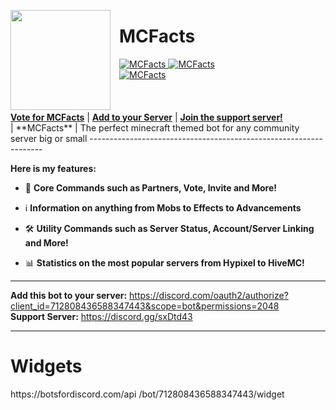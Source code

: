 <html><head></head><body><p><img style="margin-right:1em" width="160px" align="left" src="https://rendernetwork.co/MCFactsImages/MCFactsLogo.png"></p>
<span title="An Information Bot designed with simplicity in mind"><h1>MCFacts</h1></span>


<a href="https://top.gg/bot/712808436588347443" >
  <img src="https://top.gg/api/widget/status/712808436588347443.svg" alt="MCFacts" />
</a>
<a href="https://top.gg/bot/712808436588347443" >
  <img src="https://top.gg/api/widget/servers/712808436588347443.svg" alt="MCFacts" />
</a><br>
<a href="https://top.gg/bot/712808436588347443" >
  <img src="https://top.gg/api/widget/upvotes/712808436588347443.svg" alt="MCFacts" />
</a>
<br><br><br><br>
<nav>
  <a style="font-weight:bold" href="https://bit.ly/votemcfacts">Vote for MCFacts</a> |
  <a style="font-weight:bold" href="https://bit.ly/addmcfacts">Add to your Server</a> |
  <a style="font-weight:bold" href="https://discord.gg/sxDtd43">Join the support server!</a>
</nav>  
| **MCFacts** |  
The perfect minecraft themed bot for any community server big or small  
------------------------------------------------------------------  
  
**Here is my features:**  
* 🤖 **Core Commands such as Partners, Vote, Invite and More!**  
  
* ℹ️ **Information on anything from Mobs to Effects to Advancements**  
  
* 🛠️ **Utility Commands such as Server Status, Account/Server Linking and More!**  
  
* 📊 **Statistics on the most popular servers from Hypixel to HiveMC!**  
  
------------------------------------------------------------------  
  
**Add this bot to your server:** https://discord.com/oauth2/authorize?client_id=712808436588347443&scope=bot&permissions=2048  
**Support Server:** https://discord.gg/sxDtd43  

------------------------------------------------------------------


<h1>Widgets</h1>
https://botsfordiscord.com/api
/bot/712808436588347443/widget
